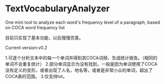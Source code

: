 # TextVocabularyAnalyzer
One mini tool to analyze each word's frequency level of a paragraph, based on COCA word frequency list

目前只实现了基本功能，以后慢慢完善。

Current version:v0.2

1.可逐个分析文本中的每一个单词并得到其COCA词频，生成统计报告。（相同的单词不会重复统计）
2.部分单词显示为没有找到，一般是因为单词使用了COCA没有定义的变形，或者出现了人名，地名等，或者是非常小众的单词，超出了COCA表的范围。
3.仅支持txt。

